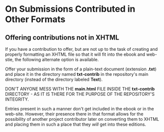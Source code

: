 # On Submissions Contributed in Other Formats

## Offering contributions not in XHTML

If you have a contribution to offer, but are not
up to the task of creating and properly formatting
an XHTML file so that it will fit into the
ebook and web-stie, the following alternate
option is available.

Offer your submission in the form of a plain-text
document (extension __.txt__)
and place it in the directory named __txt-contrib__
in the repository's main directory
(instead of the directory labeled __Text__).

DON'T ANYONE MESS WITH THE __main.html__ FILE
INSIDE THE __txt-contrib__ DIRECTORY - AS IT
IS THERE FOR THE PURPOSE OF THE REPOSITORY'S
INTEGRITY.

Entries present in such a manner don't get 
included in the ebook or in the web-site.
However, their presence there in that
format allows for
the possibility of another project contributor
later on converting them to XHTML and placing
them in such a place that they _will_ get
into these editions.


